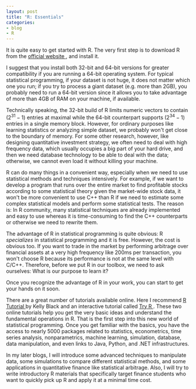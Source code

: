 ```yaml
---
layout: post
title: "R: Essentials"
categories:
- blog
- R
---
```


It is quite easy to get started with R. The very first step is to download R from the [ official website ](http://www.r-project.org/), and install it. 

I suggest that you install both 32-bit and 64-bit versions for greater compatibility if you are running a 64-bit operating system. For typical statistical programming, if your dataset is not huge, it does not matter which one you run; if you try to process a giant dataset (e.g. more than 2GB), you probably need to run a 64-bit version since it allows you to take advantage of more than 4GB of RAM on your machine, if available. 

Technically speaking, the 32-bit build of R limits numeric vectors to contain $(2^{31}-1)$ entries at maximal while the 64-bit counterpart supports $(2^{34}-1)$ entries in a single memory block. However, for ordinary purposes like learning statistics or analyzing simple dataset, we probably won't get close to the boundary of memory. For some other research, however, like designing quantitative investment strategy, we often need to deal with high frequency data, which usually occupies a big part of your hard drive, and then we need database technology to be able to deal with the data; otherwise, we cannot even load it without killing your machine.

R can do many things in a convenient way, especially when we need to use statistical methods and techniques intensively. For example, if we want to develop a program that runs over the entire market to find profitable stocks according to some statistical theory given the market-wide stock data, it won't be more convenient to use C++ than R if we need to estimate some complex statistical models and perform some statistical tests. The reason is: In R community, many statistical techniques are already implemented and easy to use whereas it is time-consuming to find the C++ counterparts or otherwise we need to rewrite them.

The advantage of R in statistical programming is quite obvious: R *specializes* in statistical programming and it is free. However, the cost is obvious too. If you want to trade in the market by performing arbitrage over financial assets at a very high frequency like 200ms per transaction, you won't choose R because its performance is not at the same level with C/C++. Therefore, before we put R in our toolbox, we need to ask ourselves: What is our purpose to learn it?

Once you recognize the advantage of R in your work, you can start to get your hands on it soon.

There are a great number of tutorials available online. Here I recommend [ R Tutorial ](http://www.cyclismo.org/tutorial/R/) by Kelly Black and an interactive tutorial called [ Try R ](http://tryr.codeschool.com/). These two online tutorials help you get the very basic ideas and understand the fundamental operations in R. That is the first step into this new world of statistical programming. Once you get familiar with the basics, you have the access to nearly 5000 packages related to statistics, econometrics, time series analysis, nonparametrics, machine learning, simulation, database, data manipulation, and even links to Java, Python, and .NET infrastructures.

In my later blogs, I will introduce some advanced techniques to manipulate data, some simulations to compare different statistical methods, and some applications in quantitative finance like statistical arbitrage. Also, I will try to write introductory R materials that specifically target finance students who want to quickly pick up R and apply it at a minimal time cost.